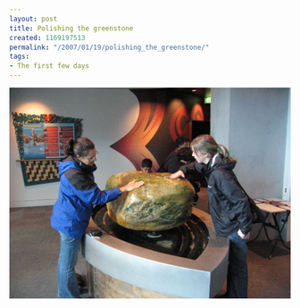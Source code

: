 ```yaml
---
layout: post
title: Polishing the greenstone
created: 1169197513
permalink: "/2007/01/19/polishing_the_greenstone/"
tags:
- The first few days
---
```


<img src="/image/images/IMG_1495.jpg"/>

